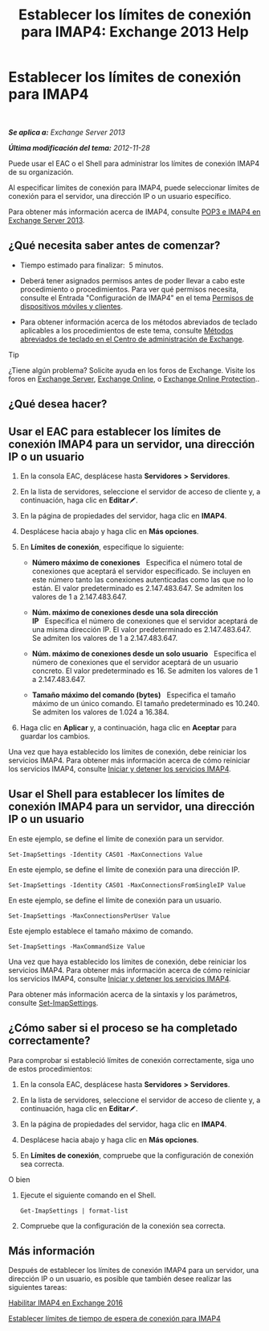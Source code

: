 ﻿---
title: 'Establecer los límites de conexión para IMAP4: Exchange 2013 Help'
TOCTitle: Establecer los límites de conexión para IMAP4
ms:assetid: 8e3aa366-e77c-4c70-b78d-ddbb178cb521
ms:mtpsurl: https://technet.microsoft.com/es-es/library/Bb123712(v=EXCHG.150)
ms:contentKeyID: 50556851
ms.date: 04/23/2018
mtps_version: v=EXCHG.150
ms.translationtype: HT
---

# Establecer los límites de conexión para IMAP4

 

_**Se aplica a:** Exchange Server 2013_

_**Última modificación del tema:** 2012-11-28_

Puede usar el EAC o el Shell para administrar los límites de conexión IMAP4 de su organización.

Al especificar límites de conexión para IMAP4, puede seleccionar límites de conexión para el servidor, una dirección IP o un usuario específico.

Para obtener más información acerca de IMAP4, consulte [POP3 e IMAP4 en Exchange Server 2013](pop3-and-imap4-in-exchange-server-2013-exchange-2013-help.md).

## ¿Qué necesita saber antes de comenzar?

  - Tiempo estimado para finalizar:  5 minutos.

  - Deberá tener asignados permisos antes de poder llevar a cabo este procedimiento o procedimientos. Para ver qué permisos necesita, consulte el Entrada "Configuración de IMAP4" en el tema [Permisos de dispositivos móviles y clientes](clients-and-mobile-devices-permissions-exchange-2013-help.md).

  - Para obtener información acerca de los métodos abreviados de teclado aplicables a los procedimientos de este tema, consulte [Métodos abreviados de teclado en el Centro de administración de Exchange](keyboard-shortcuts-in-the-exchange-admin-center-exchange-online-protection-help.md).


> [!TIP]
> ¿Tiene algún problema? Solicite ayuda en los foros de Exchange. Visite los foros en <A href="https://go.microsoft.com/fwlink/p/?linkid=60612">Exchange Server</A>, <A href="https://go.microsoft.com/fwlink/p/?linkid=267542">Exchange Online</A>, o <A href="https://go.microsoft.com/fwlink/p/?linkid=285351">Exchange Online Protection</A>..



## ¿Qué desea hacer?

## Usar el EAC para establecer los límites de conexión IMAP4 para un servidor, una dirección IP o un usuario

1.  En la consola EAC, desplácese hasta **Servidores** **\>** **Servidores**.

2.  En la lista de servidores, seleccione el servidor de acceso de cliente y, a continuación, haga clic en **Editar**![Icono Editar](images/Bb124582.6f53ccb2-1f13-4c02-bea0-30690e6ea71d(EXCHG.150).gif "Icono Editar").

3.  En la página de propiedades del servidor, haga clic en **IMAP4**.

4.  Desplácese hacia abajo y haga clic en **Más opciones**.

5.  En **Límites de conexión**, especifique lo siguiente:
    
      - **Número máximo de conexiones**   Especifica el número total de conexiones que aceptará el servidor especificado. Se incluyen en este número tanto las conexiones autenticadas como las que no lo están. El valor predeterminado es 2.147.483.647. Se admiten los valores de 1 a 2.147.483.647.
    
      - **Núm. máximo de conexiones desde una sola dirección IP**   Especifica el número de conexiones que el servidor aceptará de una misma dirección IP. El valor predeterminado es 2.147.483.647. Se admiten los valores de 1 a 2.147.483.647.
    
      - **Núm. máximo de conexiones desde un solo usuario**   Especifica el número de conexiones que el servidor aceptará de un usuario concreto. El valor predeterminado es 16. Se admiten los valores de 1 a 2.147.483.647.
    
      - **Tamaño máximo del comando (bytes)**   Especifica el tamaño máximo de un único comando. El tamaño predeterminado es 10.240. Se admiten los valores de 1.024 a 16.384.

6.  Haga clic en **Aplicar** y, a continuación, haga clic en **Aceptar** para guardar los cambios.

Una vez que haya establecido los límites de conexión, debe reiniciar los servicios IMAP4. Para obtener más información acerca de cómo reiniciar los servicios IMAP4, consulte [Iniciar y detener los servicios IMAP4](start-and-stop-the-imap4-services-exchange-2013-help.md).

## Usar el Shell para establecer los límites de conexión IMAP4 para un servidor, una dirección IP o un usuario

En este ejemplo, se define el límite de conexión para un servidor.

    Set-ImapSettings -Identity CAS01 -MaxConnections Value

En este ejemplo, se define el límite de conexión para una dirección IP.

    Set-ImapSettings -Identity CAS01 -MaxConnectionsFromSingleIP Value

En este ejemplo, se define el límite de conexión para un usuario.

    Set-ImapSettings -MaxConnectionsPerUser Value

Este ejemplo establece el tamaño máximo de comando.

    Set-ImapSettings -MaxCommandSize Value

Una vez que haya establecido los límites de conexión, debe reiniciar los servicios IMAP4. Para obtener más información acerca de cómo reiniciar los servicios IMAP4, consulte [Iniciar y detener los servicios IMAP4](start-and-stop-the-imap4-services-exchange-2013-help.md).

Para obtener más información acerca de la sintaxis y los parámetros, consulte [Set-ImapSettings](https://technet.microsoft.com/es-es/library/aa998252\(v=exchg.150\)).

## ¿Cómo saber si el proceso se ha completado correctamente?

Para comprobar si estableció límites de conexión correctamente, siga uno de estos procedimientos:

1.  En la consola EAC, desplácese hasta **Servidores** **\>** **Servidores**.

2.  En la lista de servidores, seleccione el servidor de acceso de cliente y, a continuación, haga clic en **Editar**![Icono Editar](images/Bb124582.6f53ccb2-1f13-4c02-bea0-30690e6ea71d(EXCHG.150).gif "Icono Editar").

3.  En la página de propiedades del servidor, haga clic en **IMAP4**.

4.  Desplácese hacia abajo y haga clic en **Más opciones**.

5.  En **Límites de conexión**, compruebe que la configuración de conexión sea correcta.

O bien

1.  Ejecute el siguiente comando en el Shell.
    
        Get-ImapSettings | format-list

2.  Compruebe que la configuración de la conexión sea correcta.

## Más información

Después de establecer los límites de conexión IMAP4 para un servidor, una dirección IP o un usuario, es posible que también desee realizar las siguientes tareas:

[Habilitar IMAP4 en Exchange 2016](enable-imap4-in-exchange-2013-exchange-2013-help.md)

[Establecer límites de tiempo de espera de conexión para IMAP4](set-connection-time-out-limits-for-imap4-exchange-2013-help.md)

